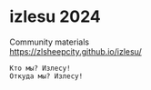 # izlesu 2024
Community materials  
https://zlsheepcity.github.io/izlesu/  

```кричалка
Кто мы? Излесу!
Откуда мы? Излесу!
```
